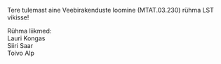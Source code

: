 Tere tulemast aine Veebirakenduste loomine (MTAT.03.230) rühma LST vikisse! 
  
Rühma liikmed:  
Lauri Kongas  
Siiri Saar  
Toivo Alp  
  


